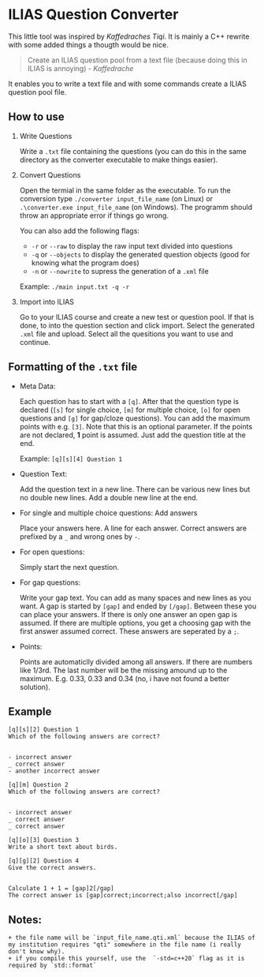 # ILIAS Question Converter

This little tool was inspired by *Kaffedraches Tiqi*. It is mainly a C++ rewrite with some added things a thougth would be nice.

> Create an ILIAS question pool from a text file (because doing this in ILIAS is annoying) - *Kaffedrache*

It enables you to write a text file and with some commands create a ILIAS question pool file.

## How to use

1. Write Questions

	Write a `.txt` file containing the questions (you can do this in the same directory as the converter executable to make things easier).

2. Convert Questions
   
	Open the termial in the same folder as the executable. To run the conversion type `./converter input_file_name` (on Linux) or `.\converter.exe input_file_name` (on Windows). The programm should throw an appropriate error if things go wrong.

	You can also add the following flags:
	+ `-r` or `--raw` to display the raw input text divided into questions
	+ `-q` or `--objects` to display the generated question objects (good for knowing what the program does) 
	+ `-n` or `--nowrite` to supress the generation of a `.xml` file

	Example: `./main input.txt -q -r`

3. Import into ILIAS

	Go to your ILIAS course and create a new test or question pool. If that is done, to into the question section and click import. Select the generated `.xml` file and upload. Select all the quesitions you want to use and continue.

## Formatting of the `.txt` file

+ Meta Data:

	Each question has to start with a `[q]`. After that the question type is declared (`[s]` for single choice, `[m]` for multiple choice, `[o]` for open questions and `[g]` for gap/cloze questions). You can add the maximum points with e.g. `[3]`. Note that this is an optional parameter. If the points are not declared, **1** point is assumed. Just add the question title at the end.

	Example: `[q][s][4] Question 1`

+ Question Text:

	Add the question text in a new line. There can be various new lines but no double new lines. Add a double new line at the end.

+ For single and multiple choice questions: Add answers

	Place your answers here. A line for each answer. Correct answers are prefixed by a `_` and wrong ones by `-`.

+ For open questions:

	Simply start the next question.

+ For gap questions:

	Write your gap text. You can add as many spaces and new lines as you want. A gap is started by `[gap]` and ended by `[/gap]`. Between these you can place your answers. If there is only one answer an open gap is assumed. If there are multiple options, you get a choosing gap with the first answer assumed correct. These answers are seperated by a `;`.

+ Points:
	
	Points are automaticlly divided among all answers. If there are numbers like 1/3rd. The last number will be the missing amound up to the maximum. E.g. 0.33, 0.33 and 0.34 (no, i have not found a better solution).

## Example

```
[q][s][2] Question 1
Which of the following answers are correct?


- incorrect answer
_ correct answer
- another incorrect answer

[q][m] Question 2
Which of the following answers are correct?


- incorrect answer
_ correct answer
_ correct answer

[q][o][3] Question 3
Write a short text about birds.

[q][g][2] Question 4
Give the correct answers.


Calculate 1 + 1 = [gap]2[/gap]
The correct answer is [gap]correct;incorrect;also incorrect[/gap]
```

## Notes: 

	+ the file name will be `input_file_name.qti.xml` because the ILIAS of my institution requires "qti" somewhere in the file name (i really don't know why).
	+ if you compile this yourself, use the  `-std=c++20` flag as it is required by `std::format`
